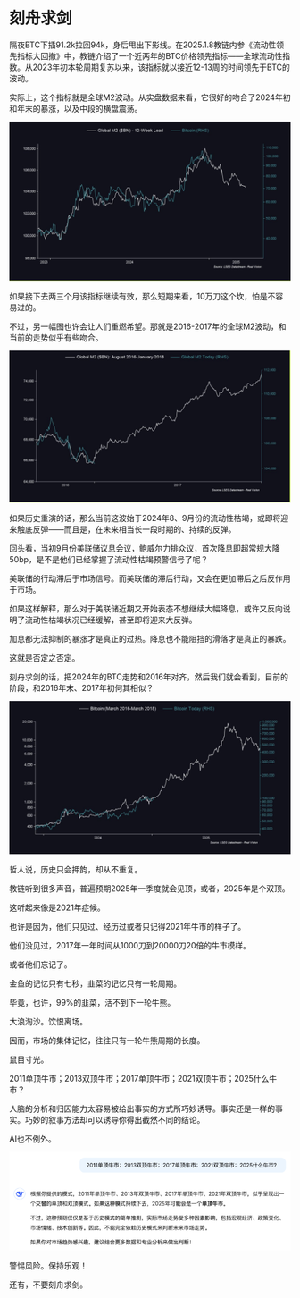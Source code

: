 # 刻舟求剑

隔夜BTC下插91.2k拉回94k，身后甩出下影线。在2025.1.8教链内参《流动性领先指标大回撤》中，教链介绍了一个近两年的BTC价格领先指标——全球流动性指数。从2023年初本轮周期复苏以来，该指标就以接近12-13周的时间领先于BTC的波动。

实际上，这个指标就是全球M2波动。从实盘数据来看，它很好的吻合了2024年初和年末的暴涨，以及中段的横盘震荡。

![](2025-01-10-A01.jpeg)

如果接下去两三个月该指标继续有效，那么短期来看，10万刀这个坎，怕是不容易过的。

不过，另一幅图也许会让人们重燃希望。那就是2016-2017年的全球M2波动，和当前的走势似乎有些吻合。

![](2025-01-10-A02.jpeg)

如果历史重演的话，那么当前这波始于2024年8、9月份的流动性枯竭，或即将迎来触底反弹——而且是，在未来相当长一段时期的、持续的反弹。

回头看，当初9月份美联储议息会议，鲍威尔力排众议，首次降息即超常规大降50bp，是不是他们已经掌握了流动性枯竭预警信号了呢？

美联储的行动滞后于市场信号。而美联储的滞后行动，又会在更加滞后之后反作用于市场。

如果这样解释，那么对于美联储近期又开始表态不想继续大幅降息，或许又反向说明了流动性枯竭状况已经缓解，甚至即将迎来大反弹。

加息都无法抑制的暴涨才是真正的过热。降息也不能阻挡的滑落才是真正的暴跌。

这就是否定之否定。

刻舟求剑的话，把2024年的BTC走势和2016年对齐，然后我们就会看到，目前的阶段，和2016年末、2017年初何其相似？

![](2025-01-10-A03.jpeg)

哲人说，历史只会押韵，却从不重复。

教链听到很多声音，普遍预期2025年一季度就会见顶，或者，2025年是个双顶。

这听起来像是2021年症候。

也许是因为，他们只见过、经历过或者只记得2021年牛市的样子了。

他们没见过，2017年一年时间从1000刀到20000刀20倍的牛市模样。

或者他们忘记了。

金鱼的记忆只有七秒，韭菜的记忆只有一轮周期。

毕竟，也许，99%的韭菜，活不到下一轮牛熊。

大浪淘沙。饮恨离场。

因而，市场的集体记忆，往往只有一轮牛熊周期的长度。

鼠目寸光。

2011单顶牛市；2013双顶牛市；2017单顶牛市；2021双顶牛市；2025什么牛市？

人脑的分析和归因能力太容易被给出事实的方式所巧妙诱导。事实还是一样的事实。巧妙的叙事方法却可以诱导你得出截然不同的结论。

AI也不例外。

![](2025-01-10-A04.png)

警惕风险。保持乐观！

还有，不要刻舟求剑。
